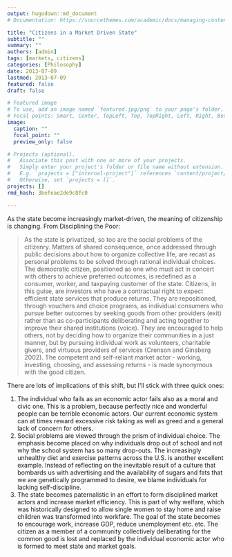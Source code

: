 ```yaml
---
output: hugodown::md_document
# Documentation: https://sourcethemes.com/academic/docs/managing-content/

title: "Citizens in a Market Driven State"
subtitle: ""
summary: ""
authors: [admin]
tags: [markets, citizens]
categories: [Philosophy]
date: 2013-07-09
lastmod: 2013-07-09
featured: false
draft: false

# Featured image
# To use, add an image named `featured.jpg/png` to your page's folder.
# Focal points: Smart, Center, TopLeft, Top, TopRight, Left, Right, BottomLeft, Bottom, BottomRight.
image:
  caption: ""
  focal_point: ""
  preview_only: false

# Projects (optional).
#   Associate this post with one or more of your projects.
#   Simply enter your project's folder or file name without extension.
#   E.g. `projects = ["internal-project"]` references `content/project/deep-learning/index.md`.
#   Otherwise, set `projects = []`.
projects: []
rmd_hash: 3befeae2de9c8fc0

---
```


As the state become increasingly market-driven, the meaning of citizenship is changing. From Disciplining the Poor:

> As the state is privatized, so too are the social problems of the citizenry. Matters of shared consequence, once addressed through public decisions about how to organize collective life, are recast as personal problems to be solved through rational individual choices. The democratic citizen, positioned as one who must act in concert with others to achieve preferred outcomes, is redefined as a consumer, worker, and taxpaying customer of the state. Citizens, in this guise, are investors who have a contractual right to expect efficient state services that produce returns. They are repositioned, through vouchers and choice programs, as individual consumers who pursue better outcomes by seeking goods from other providers (exit) rather than as co-participants deliberating and acting together to improve their shared institutions (voice). They are encouraged to help others, not by deciding how to organize their communities in a just manner, but by pursuing individual work as volunteers, charitable givers, and virtuous providers of services (Crenson and Ginsberg 2002). The competent and self-reliant market actor - working, investing, choosing, and assessing returns - is made synonymous with the good citizen.

There are lots of implications of this shift, but I'll stick with three quick ones:

1.  The individual who fails as an economic actor fails also as a moral and civic one. This is a problem, because perfectly nice and wonderful people can be terrible economic actors. Our current economic system can at times reward excessive risk taking as well as greed and a general lack of concern for others.
2.  Social problems are viewed through the prism of individual choice. The emphasis become placed on why individuals drop out of school and not why the school system has so many drop-outs. The increasingly unhealthy diet and exercise patterns across the U.S. is another excellent example. Instead of reflecting on the inevitable result of a culture that bombards us with advertising and the availability of sugars and fats that we are genetically programmed to desire, we blame individuals for lacking self-discipline.
3.  The state becomes paternalistic in an effort to form disciplined market actors and increase market efficiency. This is part of why welfare, which was historically designed to allow single women to stay home and raise children was transformed into workfare. The goal of the state becomes to encourage work, increase GDP, reduce unemployment etc. etc. The citizen as a member of a community collectively deliberating for the common good is lost and replaced by the individual economic actor who is formed to meet state and market goals.


